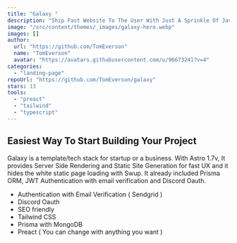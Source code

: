 ```yaml
---
title: "Galaxy "
description: "Ship Fast Website To The User With Just A Sprinkle Of Javascript"
image: "/src/content/themes/_images/galaxy-hero.webp"
images: []
author:
  url: "https://github.com/TomEverson"
  name: "TomEverson"
  avatar: "https://avatars.githubusercontent.com/u/96673241?v=4"
categories:
  - "landing-page"
repoUrl: "https://github.com/TomEverson/galaxy"
stars: 13
tools:
  - "preact"
  - "tailwind"
  - "typescript"
---
```


<h2>Easiest Way To Start Building Your Project</h2>
<p>
  Galaxy is a template/tech stack for startup or a business. With Astro 1.7v, It provides Server
  Side Rendering and Static Site Generation for fast UX and it hides the white static page loading
  with Swup. It already included Prisma ORM, JWT Authentication with email verification and Discord
  Oauth.&nbsp;
</p>
<ul>
  <li>Authentication with Email Verification ( Sendgrid )</li>
  <li>Discord Oauth</li>
  <li>SEO friendly</li>
  <li>Tailwind CSS</li>
  <li>Prisma with MongoDB</li>
  <li>Preact ( You can change with anything you want )&nbsp;</li>
</ul>
